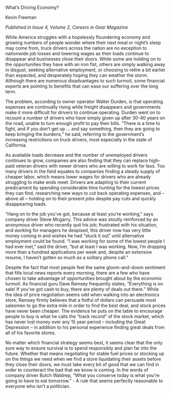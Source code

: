 What’s Driving Economy?

Kevin Freeman

*Published in Issue 4, Volume 2, Careers in Gear Magazine*

While America struggles with a hopelessly floundering economy and growing numbers of people wonder where their next meal or night’s sleep may come from, truck drivers across the nation are no exception to nationwide job losses and lowering wages as their loads continue to disappear and businesses close their doors. While some are holding on to the opportunities they have with an iron fist, others are simply walking away in disgust, seeking alternative employment, or choosing to retire a bit earlier than expected, and desperately hoping they can weather the storm. Although there are numerous disadvantages to such turmoil, some financial experts are pointing to benefits that can ease our suffering over the long term.

The problem, according to owner operator Walter Durden, is that operating expenses are continually rising while freight disappears and governments make it more difficult for drivers to continue operating. Durden went on to recount a number of drivers who have simply given up after 30-40 years on the road, unable to turn enough profit to pay their bills.  “There is a time to fight, and if you don’t get up … and say something, then they are going to keep bringing the burdens,” he said, referring to the government’s increasing restrictions on truck drivers, most especially in the state of California.

As available loads decrease and the number of unemployed drivers continues to grow, companies are also finding that they can replace high-paid veteran drivers with newer drivers who are willing to work for less. Too many drivers in the field equates to companies finding a steady supply of cheaper labor, which means lower wages for drivers who are already struggling to make ends meet. Drivers are adapting to their current predicament by spending considerable time hunting for the lowest prices they can find, researching new ways to cut back operating expenses, and – above all – holding on to their present jobs despite pay cuts and quickly disappearing loads. 

“Hang on to the job you’ve got, because at least you’re working,” says company driver Steve Mcgarry. This advice was stoutly reinforced by an anonymous driver who recently quit his job; frustrated with his situation, and working for managers he despised, this driver now has very little money coming in and wishes he had “stuck it out” until alternative employment could be found. “I was working for some of the lowest people I had ever met,” said the driver, “but at least I was working. Now, I’m dropping more than a hundred applications per week and, despite an extensive resume, I haven’t gotten so much as a solitary phone call.” 

Despite the fact that most people feel the same gloom-and-doom sentiment that fills local news reports every morning, there are a few who have chosen to take advantage of opportunities brought about by the economic turmoil. As financial guru Dave Ramsey frequently states, “Everything is on sale! If you’ve got cash to buy, there are plenty of deals out there.” While the idea of price negotiation seems odd when walking into an electronics store, Ramsey firmly believes that a fistful of dollars can persuade most salesmen to go the extra mile in order to find the best deal, and stock prices have never been cheaper. The evidence he puts on the table to encourage people to buy is what he calls the “track record” of the stock market, which has never lost money over any 15 year period – including the Great Depression – in addition to his personal experience finding great deals from all of his favorite stores.

No matter which financial strategy seems best, it seems clear that the only sure way to ensure survival is to spend responsibly and plan far into the future. Whether that means negotiating for stable fuel prices or stocking up on the things we need when we find a store liquidating their assets before they close their doors, we must take every bit of good that we can find in order to counteract the bad that we know is coming. In the words of company driver Butch Waldrep, “What you conserve today is what you’re going to have to eat tomorrow.” - A rule that seems perfectly reasonable to everyone who isn’t a politician.

